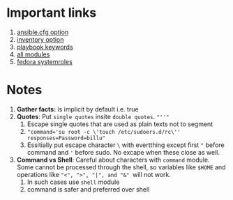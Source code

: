 # Important links
1. [ansible.cfg option](https://docs.ansible.com/ansible/2.9/reference_appendices/config.html#common-options)
2. [inventory option](https://docs.ansible.com/ansible/latest/inventory_guide/intro_inventory.html#connecting-to-hosts-behavioral-inventory-parameters)
3. [playbook keywords](https://docs.ansible.com/ansible/latest/reference_appendices/playbooks_keywords.html)
4. [all modules](https://docs.ansible.com/ansible/latest/collections/index_module.html)
5. [fedora systemroles](https://galaxy.ansible.com/ui/repo/published/fedora/linux_system_roles/content/)


# Notes
1. **Gather facts:** is implicit by default i.e. true
2. **Quotes**: Put `single quotes` insite `double quotes`. `"''"`
   1. Escape single quotes that are used as plain texts not to segment
   2. `"command='su root -c \'touch /etc/sudoers.d/rc\'' responses=Password=billu"`
   3. Essitially put escape character `\` with evertthing except first `"` before command and `'` before sudo. No excape when these close as well.
3. **Command vs Shell**: Careful about characters with `command` module. Some cannot be processed through the shell, so variables like `$HOME` and operations like `"<", ">", "|", and "&" `will not work.
   1. In such cases use `shell` module
   2. command is safer and preferred over shell
